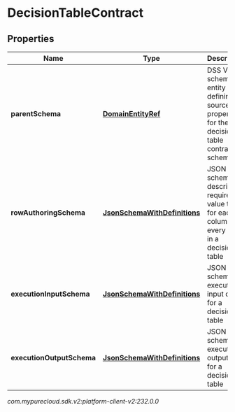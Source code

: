 # DecisionTableContract


## Properties

| Name | Type | Description | Notes |
| ------------ | ------------- | ------------- | ------------- |
| **parentSchema** | [**DomainEntityRef**](DomainEntityRef) | DSS V1 schema entity defining source properties for the decision table contract schemas |  [optional] |
| **rowAuthoringSchema** | [**JsonSchemaWithDefinitions**](JsonSchemaWithDefinitions) | JSON schema describing required value types for each column in every row in a decision table |  [optional] |
| **executionInputSchema** | [**JsonSchemaWithDefinitions**](JsonSchemaWithDefinitions) | JSON schema for execution input data for a decision table |  [optional] |
| **executionOutputSchema** | [**JsonSchemaWithDefinitions**](JsonSchemaWithDefinitions) | JSON schema for execution output data for a decision table |  [optional] |




_com.mypurecloud.sdk.v2:platform-client-v2:232.0.0_
